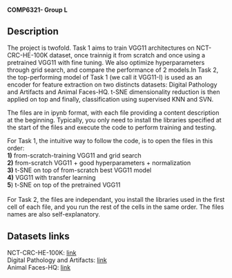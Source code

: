 #### COMP6321- Group L

## Description
The project is twofold. Task 1 aims to train VGG11 architectures on NCT-CRC-HE-100K dataset, once trainnig it from scratch and once using a pretrained VGG11 with fine tuning. We also optimize hyperparameters through grid search, and compare the performance of 2 models.In Task 2, the top-performing model of Task 1 (we call it VGG11-I) is used as an encoder for feature extraction on two distincts datasets: Digital Pathology and Artifacts and Animal Faces-HQ. t-SNE dimensionality reduction is then applied on top and finally, classification using supervised KNN and SVN.

The files are in ipynb format, with each file providing a content description at the beginning. Typically, you only need to install the libraries specified at the start of the files and execute the code to perform training and testing.

For Task 1, the intuitive way to follow the code, is to open the files in this order: <br> **1)** from-scratch-training VGG11 and grid search <br> **2)** from-scratch VGG11 + good hyperparameters + normalization <br> **3)** t-SNE on top of from-scratch best VGG11 model <br> **4)** VGG11 with transfer learning <br> **5**) t-SNE on top of the pretrained VGG11 <br> <br> 
For Task 2, the files are independant, you install the libraries used in the first cell of each file, and you run the rest of the cells in the same order. The files names are also self-explanatory.



## Datasets links
NCT-CRC-HE-100K: [link](https://1drv.ms/u/s!AilzKc-njjP7mN0NOZvxl0TPAUxmig?e=K0TpeX) <br>
Digital Pathology and Artifacts:  [link](https://1drv.ms/u/s!AilzKc-njjP7mN0M_LjB5xeAydDsrA?e=0obzsx) <br>
Animal Faces-HQ: [link](https://1drv.ms/u/s!AilzKc-njjP7mN0LqoRZvUYONY9sbQ?e=wxWbip)
